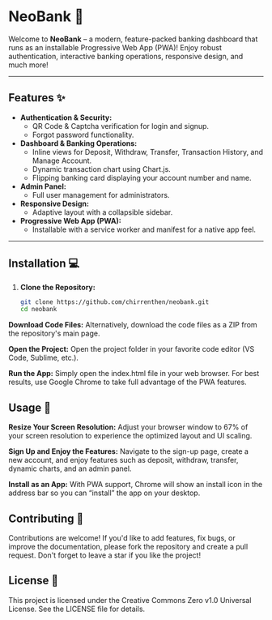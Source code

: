 # NeoBank 🚀

Welcome to **NeoBank** – a modern, feature-packed banking dashboard that runs as an installable Progressive Web App (PWA)! Enjoy robust authentication, interactive banking operations, responsive design, and much more!

---

## Features ✨

- **Authentication & Security:**  
  - QR Code & Captcha verification for login and signup.  
  - Forgot password functionality.
- **Dashboard & Banking Operations:**  
  - Inline views for Deposit, Withdraw, Transfer, Transaction History, and Manage Account.  
  - Dynamic transaction chart using Chart.js.  
  - Flipping banking card displaying your account number and name.
- **Admin Panel:**  
  - Full user management for administrators.
- **Responsive Design:**  
  - Adaptive layout with a collapsible sidebar.
- **Progressive Web App (PWA):**  
  - Installable with a service worker and manifest for a native app feel.

---

## Installation 💻

1. **Clone the Repository:**

   ```bash
   git clone https://github.com/chirrenthen/neobank.git
   cd neobank
**Download Code Files:**
Alternatively, download the code files as a ZIP from the repository's main page.

**Open the Project:**
Open the project folder in your favorite code editor (VS Code, Sublime, etc.).

**Run the App:**
Simply open the index.html file in your web browser. For best results, use Google Chrome to take full advantage of the PWA features.

## Usage 🔧
**Resize Your Screen Resolution:**
Adjust your browser window to 67% of your screen resolution to experience the optimized layout and UI scaling.

**Sign Up and Enjoy the Features:**
Navigate to the sign-up page, create a new account, and enjoy features such as deposit, withdraw, transfer, dynamic charts, and an admin panel.

**Install as an App:**
With PWA support, Chrome will show an install icon in the address bar so you can “install” the app on your desktop.

## Contributing 🤝
Contributions are welcome! If you'd like to add features, fix bugs, or improve the documentation, please fork the repository and create a pull request. Don't forget to leave a star if you like the project!

## License 📄
This project is licensed under the Creative Commons Zero v1.0 Universal License. See the LICENSE file for details.

